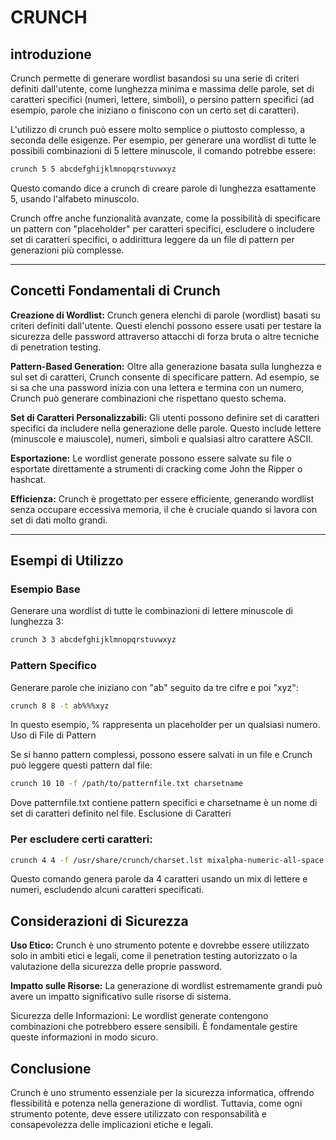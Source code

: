 # CRUNCH

## introduzione 
Crunch permette di generare wordlist basandosi su una serie di criteri definiti dall'utente, come lunghezza minima e massima delle parole, set di caratteri specifici (numeri, lettere, simboli), o persino pattern specifici (ad esempio, parole che iniziano o finiscono con un certo set di caratteri).

L'utilizzo di crunch può essere molto semplice o piuttosto complesso, a seconda delle esigenze. Per esempio, per generare una wordlist di tutte le possibili combinazioni di 5 lettere minuscole, il comando potrebbe essere:

```bash
crunch 5 5 abcdefghijklmnopqrstuvwxyz
```
Questo comando dice a crunch di creare parole di lunghezza esattamente 5, usando l'alfabeto minuscolo.

Crunch offre anche funzionalità avanzate, come la possibilità di specificare un pattern con "placeholder" per caratteri specifici, escludere o includere set di caratteri specifici, o addirittura leggere da un file di pattern per generazioni più complesse.

---

## Concetti Fondamentali di Crunch

**Creazione di Wordlist:** Crunch genera elenchi di parole (wordlist) basati su criteri definiti dall'utente. Questi elenchi possono essere usati per testare la sicurezza delle password attraverso attacchi di forza bruta o altre tecniche di penetration testing.

**Pattern-Based Generation:** Oltre alla generazione basata sulla lunghezza e sul set di caratteri, Crunch consente di specificare pattern. Ad esempio, se si sa che una password inizia con una lettera e termina con un numero, Crunch può generare combinazioni che rispettano questo schema.

**Set di Caratteri Personalizzabili:** Gli utenti possono definire set di caratteri specifici da includere nella generazione delle parole. Questo include lettere (minuscole e maiuscole), numeri, simboli e qualsiasi altro carattere ASCII.

**Esportazione:** Le wordlist generate possono essere salvate su file o esportate direttamente a strumenti di cracking come John the Ripper o hashcat.

**Efficienza:** Crunch è progettato per essere efficiente, generando wordlist senza occupare eccessiva memoria, il che è cruciale quando si lavora con set di dati molto grandi.

---

## Esempi di Utilizzo
### Esempio Base

Generare una wordlist di tutte le combinazioni di lettere minuscole di lunghezza 3:


```bash
crunch 3 3 abcdefghijklmnopqrstuvwxyz
```
### Pattern Specifico

Generare parole che iniziano con "ab" seguito da tre cifre e poi "xyz":

```bash
crunch 8 8 -t ab%%%xyz
```
In questo esempio, % rappresenta un placeholder per un qualsiasi numero.
Uso di File di Pattern

Se si hanno pattern complessi, possono essere salvati in un file e Crunch può leggere questi pattern dal file:


```bash
crunch 10 10 -f /path/to/patternfile.txt charsetname
```
Dove patternfile.txt contiene pattern specifici e charsetname è un nome di set di caratteri definito nel file.
Esclusione di Caratteri

### Per escludere certi caratteri:

```bash
crunch 4 4 -f /usr/share/crunch/charset.lst mixalpha-numeric-all-space -o START -e END
```
Questo comando genera parole da 4 caratteri usando un mix di lettere e numeri, escludendo alcuni caratteri specificati.

## Considerazioni di Sicurezza

**Uso Etico:** Crunch è uno strumento potente e dovrebbe essere utilizzato solo in ambiti etici e legali, come il penetration testing autorizzato o la valutazione della sicurezza delle proprie password.

**Impatto sulle Risorse:** La generazione di wordlist estremamente grandi può avere un impatto significativo sulle risorse di sistema.

Sicurezza delle Informazioni: Le wordlist generate contengono combinazioni che potrebbero essere sensibili. È fondamentale gestire queste informazioni in modo sicuro.

## Conclusione

Crunch è uno strumento essenziale per la sicurezza informatica, offrendo flessibilità e potenza nella generazione di wordlist. Tuttavia, come ogni strumento potente, deve essere utilizzato con responsabilità e consapevolezza delle implicazioni etiche e legali.
